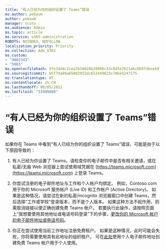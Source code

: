 ```yaml
---
title: “有人已经为你的组织设置了 Teams”错误
ms.author: pebaum
author: pebaum
manager: scotv
ms.audience: Admin
ms.topic: article
ms.service: o365-administration
ROBOTS: NOINDEX, NOFOLLOW
localization_priority: Priority
ms.collection: Adm_O365
ms.custom:
- "9002343"
- "5063"
ms.openlocfilehash: 5fe3dd4c2cea3b50028b28896c33c8dfe7621a6c0b9fdbee4976dfb0e62c3f5d
ms.sourcegitcommit: b5f7da89a650d2915dc652449623c78be6247175
ms.translationtype: HT
ms.contentlocale: zh-CN
ms.lasthandoff: 08/05/2021
ms.locfileid: "53909888"
---
```

# <a name="someone-has-already-set-up-teams-for-your-organization-error"></a>“有人已经为你的组织设置了 Teams”错误

如果你在 Teams 中看到“有人已经为你的组织设置了 Teams”错误，可能是由于以下原因导致的：

1. 有人已经为你设置了 Teams。请检查你的电子邮件中是否有相关邀请，或在私密/无痕 Web 浏览器上尝试使用域凭据在 [https://teams.microsoft.com](https://teams.microsoft.com) 上登录 Teams。

2. 你尝试注册的电子邮件地址与工作和个人帐户均绑定。 例如，Contoso.com 用于你的 Microsoft 服务帐户 (Live ID) 和工作帐户 (Active Directory)。 如果是这种情况，请尝试在新的私密/incognito 浏览器窗口中创建 Teams，然后选择“工作或学校”登录版本，而不是个人版本。 如果这种方法不起作用，则需取消链接以便正确创建免费 Teams 帐户。 若要执行此操作，请按照页面上“我想要使用其他地址或电话号码登录”下的步骤，[更改你的 Microsoft 帐户的电子邮件地址或电话号码](https://support.microsoft.com/help/12407)。

3. 你正在尝试使用当前工作地址注册免费租户。 如果是这种情况，此时可能会失败，你将需要使用具有此地址的组织租户。 可在[此处](https://products.office.com/microsoft-teams/group-chat-software)使用个人电子邮件地址创建免费 Teams 帐户用于个人使用。
